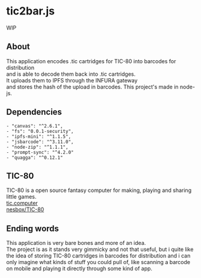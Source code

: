 # tic2bar.js

WIP

## About

This application encodes .tic cartridges for TIC-80 into barcodes for distribution  
and is able to decode them back into .tic cartridges.  
It uploads them to IPFS through the INFURA gateway  
and stores the hash of the upload in barcodes.
This project's made in node-js.

## Dependencies

    - "canvas": "^2.6.1",
    - "fs": "0.0.1-security",
    - "ipfs-mini": "^1.1.5",
    - "jsbarcode": "^3.11.0",
    - "node-zip": "^1.1.1",
    - "prompt-sync": "^4.2.0"
    - "quagga": "^0.12.1"

## TIC-80

TIC-80 is a open source fantasy computer for making, playing and sharing little games.  
[tic.computer](https://tic.computer/)  
[nesbox/TIC-80](https://github.com/nesbox/TIC-80)  

## Ending words

This application is very bare bones and more of an idea.  
The project is as it stands very gimmicky and not that useful,
but i quite like the idea of storing TIC-80 cartridges in barcodes
for distribution and i can only imagine what kinds of stuff you could pull of,
like scanning a barcode on mobile and playing it directly through some kind of app.
